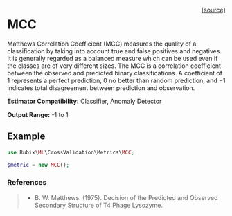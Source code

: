 <span style="float:right;"><a href="https://github.com/RubixML/RubixML/blob/master/src/CrossValidation/Metrics/MCC.php">[source]</a></span>

# MCC
Matthews Correlation Coefficient (MCC) measures the quality of a classification by taking into account true and false positives and negatives. It is generally regarded as a balanced measure which can be used even if the classes are of very different sizes. The MCC is a correlation coefficient between the observed and predicted binary classifications. A coefficient of 1 represents a perfect prediction, 0 no better than random prediction, and −1 indicates total disagreement between prediction and observation.

**Estimator Compatibility:** Classifier, Anomaly Detector

**Output Range:** -1 to 1

## Example
```php
use Rubix\ML\CrossValidation\Metrics\MCC;

$metric = new MCC();
```

### References
>- B. W. Matthews. (1975). Decision of the Predicted and Observed Secondary Structure of T4 Phage Lysozyme.